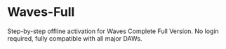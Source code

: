 # Waves-Full
Step-by-step offline activation for Waves Complete Full Version. No login required, fully compatible with all major DAWs.
